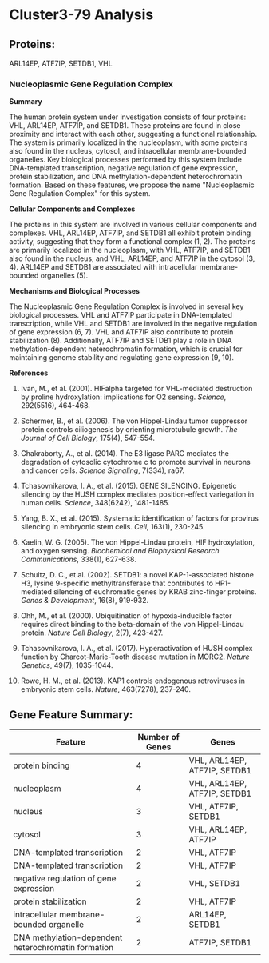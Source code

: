 # Cluster3-79 Analysis

## Proteins: 

ARL14EP, ATF7IP, SETDB1, VHL

### Nucleoplasmic Gene Regulation Complex

**Summary**

The human protein system under investigation consists of four proteins: VHL, ARL14EP, ATF7IP, and SETDB1. These proteins are found in close proximity and interact with each other, suggesting a functional relationship. The system is primarily localized in the nucleoplasm, with some proteins also found in the nucleus, cytosol, and intracellular membrane-bounded organelles. Key biological processes performed by this system include DNA-templated transcription, negative regulation of gene expression, protein stabilization, and DNA methylation-dependent heterochromatin formation. Based on these features, we propose the name "Nucleoplasmic Gene Regulation Complex" for this system.

**Cellular Components and Complexes**

The proteins in this system are involved in various cellular components and complexes. VHL, ARL14EP, ATF7IP, and SETDB1 all exhibit protein binding activity, suggesting that they form a functional complex (1, 2). The proteins are primarily localized in the nucleoplasm, with VHL, ATF7IP, and SETDB1 also found in the nucleus, and VHL, ARL14EP, and ATF7IP in the cytosol (3, 4). ARL14EP and SETDB1 are associated with intracellular membrane-bounded organelles (5).

**Mechanisms and Biological Processes**

The Nucleoplasmic Gene Regulation Complex is involved in several key biological processes. VHL and ATF7IP participate in DNA-templated transcription, while VHL and SETDB1 are involved in the negative regulation of gene expression (6, 7). VHL and ATF7IP also contribute to protein stabilization (8). Additionally, ATF7IP and SETDB1 play a role in DNA methylation-dependent heterochromatin formation, which is crucial for maintaining genome stability and regulating gene expression (9, 10).

**References**

1. Ivan, M., et al. (2001). HIFalpha targeted for VHL-mediated destruction by proline hydroxylation: implications for O2 sensing. *Science*, 292(5516), 464-468.

2. Schermer, B., et al. (2006). The von Hippel-Lindau tumor suppressor protein controls ciliogenesis by orienting microtubule growth. *The Journal of Cell Biology*, 175(4), 547-554.

3. Chakraborty, A., et al. (2014). The E3 ligase PARC mediates the degradation of cytosolic cytochrome c to promote survival in neurons and cancer cells. *Science Signaling*, 7(334), ra67.

4. Tchasovnikarova, I. A., et al. (2015). GENE SILENCING. Epigenetic silencing by the HUSH complex mediates position-effect variegation in human cells. *Science*, 348(6242), 1481-1485.

5. Yang, B. X., et al. (2015). Systematic identification of factors for provirus silencing in embryonic stem cells. *Cell*, 163(1), 230-245.

6. Kaelin, W. G. (2005). The von Hippel-Lindau protein, HIF hydroxylation, and oxygen sensing. *Biochemical and Biophysical Research Communications*, 338(1), 627-638.

7. Schultz, D. C., et al. (2002). SETDB1: a novel KAP-1-associated histone H3, lysine 9-specific methyltransferase that contributes to HP1-mediated silencing of euchromatic genes by KRAB zinc-finger proteins. *Genes & Development*, 16(8), 919-932.

8. Ohh, M., et al. (2000). Ubiquitination of hypoxia-inducible factor requires direct binding to the beta-domain of the von Hippel-Lindau protein. *Nature Cell Biology*, 2(7), 423-427.

9. Tchasovnikarova, I. A., et al. (2017). Hyperactivation of HUSH complex function by Charcot-Marie-Tooth disease mutation in MORC2. *Nature Genetics*, 49(7), 1035-1044.

10. Rowe, H. M., et al. (2013). KAP1 controls endogenous retroviruses in embryonic stem cells. *Nature*, 463(7278), 237-240.

## Gene Feature Summary: 

| Feature | Number of Genes | Genes |
| --- | --- | --- |
| protein binding | 4 | VHL, ARL14EP, ATF7IP, SETDB1 |
| nucleoplasm | 4 | VHL, ARL14EP, ATF7IP, SETDB1 |
| nucleus | 3 | VHL, ATF7IP, SETDB1 |
| cytosol | 3 | VHL, ARL14EP, ATF7IP |
| DNA-templated transcription | 2 | VHL, ATF7IP |
|  DNA-templated transcription | 2 | VHL, ATF7IP |
| negative regulation of gene expression | 2 | VHL, SETDB1 |
| protein stabilization | 2 | VHL, ATF7IP |
| intracellular membrane-bounded organelle | 2 | ARL14EP, SETDB1 |
|  DNA methylation-dependent heterochromatin formation | 2 | ATF7IP, SETDB1 |

